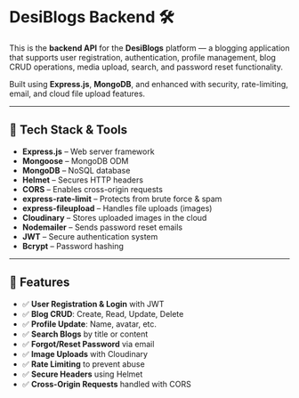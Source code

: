 # DesiBlogs Backend 🛠️

This is the **backend API** for the **DesiBlogs** platform — a blogging application that supports user registration, authentication, profile management, blog CRUD operations, media upload, search, and password reset functionality.

Built using **Express.js**, **MongoDB**, and enhanced with security, rate-limiting, email, and cloud file upload features.

---

## 🚀 Tech Stack & Tools

- **Express.js** – Web server framework
- **Mongoose** – MongoDB ODM
- **MongoDB** – NoSQL database
- **Helmet** – Secures HTTP headers
- **CORS** – Enables cross-origin requests
- **express-rate-limit** – Protects from brute force & spam
- **express-fileupload** – Handles file uploads (images)
- **Cloudinary** – Stores uploaded images in the cloud
- **Nodemailer** – Sends password reset emails
- **JWT** – Secure authentication system
- **Bcrypt** – Password hashing

---

## 🧩 Features

- ✅ **User Registration & Login** with JWT
- ✅ **Blog CRUD**: Create, Read, Update, Delete
- ✅ **Profile Update**: Name, avatar, etc.
- ✅ **Search Blogs** by title or content
- ✅ **Forgot/Reset Password** via email
- ✅ **Image Uploads** with Cloudinary
- ✅ **Rate Limiting** to prevent abuse
- ✅ **Secure Headers** using Helmet
- ✅ **Cross-Origin Requests** handled with CORS



